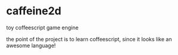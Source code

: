 caffeine2d
==========

toy coffeescript game engine

the point of the project is to learn coffeescript, since it looks like an awesome language!
